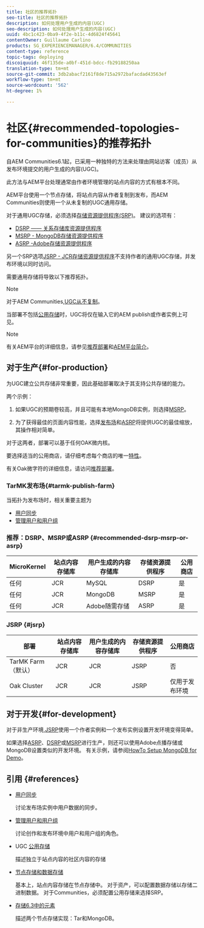 ```yaml
---
title: 社区的推荐拓扑
seo-title: 社区的推荐拓扑
description: 如何处理用户生成的内容(UGC)
seo-description: 如何处理用户生成的内容(UGC)
uuid: 4bc1c423-0ba9-4f2e-b11c-4d6824f45641
contentOwner: Guillaume Carlino
products: SG_EXPERIENCEMANAGER/6.4/COMMUNITIES
content-type: reference
topic-tags: deploying
discoiquuid: 46f135de-a0bf-451d-bdcc-fb29188250aa
translation-type: tm+mt
source-git-commit: 3db2abacf2161f8de715a2972bafacdad43563ef
workflow-type: tm+mt
source-wordcount: '562'
ht-degree: 1%

---
```



# 社区{#recommended-topologies-for-communities}的推荐拓扑

自AEM Communities6.1起，已采用一种独特的方法来处理由网站访客（成员）从发布环境提交的用户生成的内容(UGC)。

此方法与AEM平台处理通常由作者环境管理的站点内容的方式有根本不同。

AEM平台使用一个节点存储，将站点内容从作者复制到发布，而AEM Communities则使用一个从未复制的UGC通用存储。

对于通用UGC存储，必须选择[存储资源提供程序(SRP)](working-with-srp.md)。 建议的选项有：

* [DSRP —— 关系存储库资源提供程序](dsrp.md)
* [MSRP - MongoDB存储资源提供程序](msrp.md)
* [ASRP -Adobe存储资源提供程序](asrp.md)

另一个SRP选项[JSRP - JCR存储资源提供程序](jsrp.md)不支持作者的通用UGC存储，并发布环境以同时访问。

需要通用存储将导致以下推荐拓扑。

>[!NOTE]
>
>对于AEM Communities,[UGC从不复制](working-with-srp.md#ugc-never-replicated)。
>
>当部署不包括[公用存储](working-with-srp.md)时，UGC将仅在输入它的AEM publish或作者实例上可见。

>[!NOTE]
>
>有关AEM平台的详细信息，请参见[推荐部署](../../help/sites-deploying/recommended-deploys.md)和[AEM平台简介](../../help/sites-deploying/data-store-config.md)。

## 对于生产{#for-production}

为UGC建立公共存储非常重要，因此基础部署取决于其支持公共存储的能力。

两个示例：

1) 如果UGC的预期卷较高，并且可能有本地MongoDB实例，则选择[MSRP](msrp.md)。

2) 为了获得最佳的页面内容性能，选择[发布场](../../help/sites-deploying/recommended-deploys.md#tarmk-farm)和[ASRP](asrp.md)将提供UGC的最佳缩放，其操作相对简单。

对于这两者，部署可以基于任何OAK微内核。

要选择适当的公用商店，请仔细考虑每个商店的唯一[特性](working-with-srp.md#characteristics-of-srp-options)。

有关Oak微字符的详细信息，请访问[推荐部署](../../help/sites-deploying/recommended-deploys.md)。

### TarMK发布场{#tarmk-publish-farm}

当拓扑为发布场时，相关重要主题为

* [用户同步](sync.md)
* [管理用户和用户组](users.md)

### 推荐：DSRP、MSRP或ASRP {#recommended-dsrp-msrp-or-asrp}

| MicroKernel | 站点内容存储库 | 用户生成的内容存储库 | 存储资源提供程序 | 公用商店 |
|-------------|------------------------|----------------------------------|---------------------------|---------------|
| 任何 | JCR | MySQL | DSRP | 是 |
| 任何 | JCR | MongoDB | MSRP | 是 |
| 任何 | JCR | Adobe随需存储 | ASRP | 是 |

### JSRP {#jsrp}


| 部署 | 站点内容存储库 | 用户生成的内容存储库 | 存储资源提供程序 | 公用商店 |
|----------------------|------------------------|----------------------------------|---------------------------|---------------------------------|
| TarMK Farm（默认） | JCR | JCR | JSRP | 否 |
| Oak Cluster | JCR | JCR | JSRP | 仅用于发布环境 |

## 对于开发{#for-development}

对于非生产环境,[JSRP](jsrp.md)使用一个作者实例和一个发布实例设置开发环境变得简单。

如果选择[ASRP](asrp.md)、[DSRP](dsrp.md)或[MSRP](msrp.md)进行生产，则还可以使用Adobe点播存储或MongoDB设置类似的开发环境。 有关示例，请参阅[HowTo Setup MongoDB for Demo](demo-mongo.md)。

## 引用 {#references}

* [用户同步](sync.md)

   讨论发布场实例中用户数据的同步。

* [管理用户和用户组](users.md)

   讨论创作和发布环境中用户和用户组的角色。

* UGC [公用存储](working-with-srp.md)

   描述独立于站点内容的社区内容的存储

* [节点存储和数据存储](../../help/sites-deploying/data-store-config.md)

   基本上，站点内容存储在节点存储中。 对于资产，可以配置数据存储以存储二进制数据。 对于Communities，必须配置公用存储来选择SRP。

* [存储6.3中的元素](../../help/sites-deploying/storage-elements-in-aem-6.md)

   描述两个节点存储实现：Tar和MongoDB。
